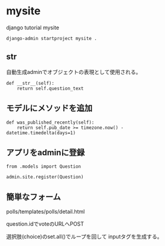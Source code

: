 # mysite
django tutorial mysite 
```
django-admin startproject mysite .
```

## __str__
自動生成adminでオブジェクトの表現として使用される。
```
def __str__(self):
    return self.question_text
```

## モデルにメソッドを追加
```
def was_published_recently(self):
    return self.pub_date >= timezone.now() - datetime.timedelta(days=1)
```

## アプリをadminに登録
```
from .models import Question

admin.site.register(Question)
```

## 簡単なフォーム
polls/templates/polls/detail.html

question.idでvoteのURLへPOST

選択肢(choice)のset.all()でループを回して
inputタグを生成する。
